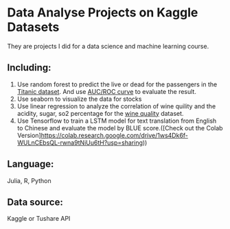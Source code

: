 # Data Analyse Projects on Kaggle Datasets
They are projects I did for a data science and machine learning course.
## Including:
1. Use random forest to predict the live or dead for the passengers in the [Titanic dataset](https://www.kaggle.com/brendan45774/test-file). And use [AUC/ROC curve](https://www.analyticsvidhya.com/blog/2020/06/auc-roc-curve-machine-learning/) to evaluate the result.
2. Use seaborn to visualize the data for stocks
3. Use linear regression to analyze the correlation of wine quility and the acidity, sugar, so2 percentage for the [wine quality](https://www.kaggle.com/danielpanizzo/wine-quality) dataset.
4. Use Tensorflow to train a LSTM model for text translation from English to Chinese and evaluate the model by BLUE score.([Check out the Colab Version]https://colab.research.google.com/drive/1ws4Dk6f-WULnCEbsQL-rwna9tNiUu6tH?usp=sharing))

## Language:
Julia, R, Python
## Data source:
Kaggle or Tushare API
